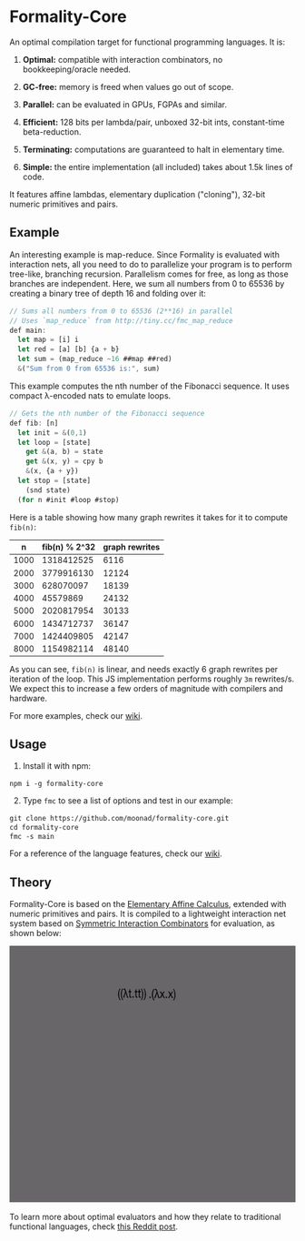 # Formality-Core

An optimal compilation target for functional programming languages. It is:

1. **Optimal:** compatible with interaction combinators, no bookkeeping/oracle needed.

2. **GC-free:** memory is freed when values go out of scope.

3. **Parallel:** can be evaluated in GPUs, FGPAs and similar.

4. **Efficient:** 128 bits per lambda/pair, unboxed 32-bit ints, constant-time beta-reduction.

5. **Terminating:** computations are guaranteed to halt in elementary time.

6. **Simple:** the entire implementation (all included) takes about 1.5k lines of code.

It features affine lambdas, elementary duplication ("cloning"), 32-bit numeric primitives and pairs.

## Example

An interesting example is map-reduce. Since Formality is evaluated with interaction nets, all you need to do to parallelize your program is to perform tree-like, branching recursion. Parallelism comes for free, as long as those branches are independent. Here, we sum all numbers from 0 to 65536 by creating a binary tree of depth 16 and folding over it:

```javascript
// Sums all numbers from 0 to 65536 (2**16) in parallel
// Uses `map_reduce` from http://tiny.cc/fmc_map_reduce
def main:
  let map = [i] i
  let red = [a] [b] {a + b}
  let sum = (map_reduce ~16 ##map ##red)
  &("Sum from 0 from 65536 is:", sum)
```

This example computes the nth number of the Fibonacci sequence. It uses compact λ-encoded nats to emulate loops.

```javascript
// Gets the nth number of the Fibonacci sequence
def fib: [n]
  let init = &(0,1)
  let loop = [state]
    get &(a, b) = state
    get &(x, y) = cpy b
    &(x, {a + y})
  let stop = [state]
    (snd state)
  (for n #init #loop #stop)
```

Here is a table showing how many graph rewrites it takes for it to compute `fib(n)`:

n | fib(n) % 2^32 | graph rewrites
--- | --- | ---
1000 | 1318412525 | 6116
2000 | 3779916130 | 12124
3000 | 628070097 | 18139
4000 | 45579869 | 24132
5000 | 2020817954 | 30133
6000 | 1434712737 | 36147
7000 | 1424409805 | 42147
8000 | 1154982114 | 48140

As you can see, `fib(n)` is linear, and needs exactly 6 graph rewrites per iteration of the loop. This JS implementation performs roughly `3m` rewrites/s. We expect this to increase a few orders of magnitude with compilers and hardware.

For more examples, check our [wiki](https://github.com/moonad/formality-core/wiki).

## Usage

1. Install it with npm:

```
npm i -g formality-core
```

2. Type `fmc` to see a list of options and test in our example:

```
git clone https://github.com/moonad/formality-core.git
cd formality-core
fmc -s main
```

For a reference of the language features, check our [wiki](https://github.com/moonad/formality-core/wiki).

## Theory

Formality-Core is based on the [Elementary Affine Calculus](https://github.com/moonad/elementary-affine-calculus), extended with numeric primitives and pairs. It is compiled to a lightweight interaction net system based on [Symmetric Interaction Combinators](https://pdfs.semanticscholar.org/1731/a6e49c6c2afda3e72256ba0afb34957377d3.pdf) for evaluation, as shown below:

<img src="inet-simulation.gif" width="600" height="451" />

To learn more about optimal evaluators and how they relate to traditional functional languages, check [this Reddit post](https://www.reddit.com/r/haskell/comments/bp55ua/new_tool_for_exploring_optimal_reductions/enr3d42/).
